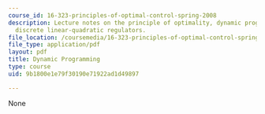 ```yaml
---
course_id: 16-323-principles-of-optimal-control-spring-2008
description: Lecture notes on the principle of optimality, dynamic programming, and
  discrete linear-quadratic regulators.
file_location: /coursemedia/16-323-principles-of-optimal-control-spring-2008/9b1800e1e79f30190e71922ad1d49897_lec3.pdf
file_type: application/pdf
layout: pdf
title: Dynamic Programming
type: course
uid: 9b1800e1e79f30190e71922ad1d49897

---
```

None